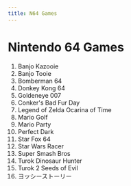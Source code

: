 ```yaml
---
title: N64 Games
---
```


Nintendo 64 Games
=============

<ol>
<li>Banjo Kazooie</li>
<li>Banjo Tooie</li>
<li>Bomberman 64</li>
<li>Donkey Kong 64</li>
<li>Goldeneye 007</li>
<li>Conker's Bad Fur Day</li>
<li>Legend of Zelda Ocarina of Time</li>
<li>Mario Golf</li>
<li>Mario Party</li>
<li>Perfect Dark</li>
<li>Star Fox 64</li>
<li>Star Wars Racer</li>
<li>Super Smash Bros</li>
<li>Turok Dinosaur Hunter</li>
<li>Turok 2 Seeds of Evil</li>
<li>ヨッシーストーリー</li>
</ol>